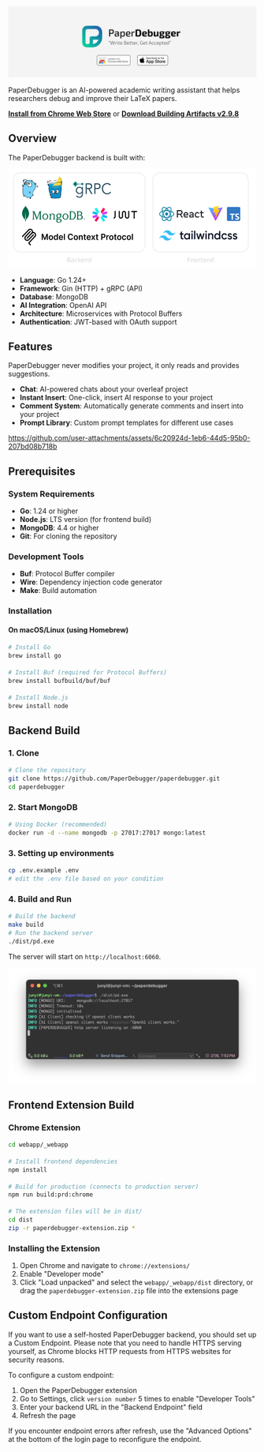 ![branding](docs/imgs/branding.png)

PaperDebugger is an AI-powered academic writing assistant that helps researchers debug and improve their LaTeX papers.

[**Install from Chrome Web Store**](https://chromewebstore.google.com/detail/paperdebugger/dfkedikhakpapbfcnbpmfhpklndgiaog) or [**Download Building Artifacts v2.9.8**](https://github.com/PaperDebugger/paperdebugger/actions/runs/17276722242/artifacts/3866902136)

## Overview
The PaperDebugger backend is built with:

<img src="docs/imgs/stacks.png" style="height: 200px;" />

- **Language**:  Go 1.24+
- **Framework**:  Gin (HTTP) + gRPC (API)
- **Database**: MongoDB
- **AI Integration**: OpenAI API
- **Architecture**: Microservices with Protocol Buffers
- **Authentication**: JWT-based with OAuth support

## Features

PaperDebugger never modifies your project, it only reads and provides suggestions.

- **Chat**: AI-powered chats about your overleaf project
- **Instant Insert**: One-click, insert AI response to your project
- **Comment System**: Automatically generate comments and insert into your project
- **Prompt Library**: Custom prompt templates for different use cases


https://github.com/user-attachments/assets/6c20924d-1eb6-44d5-95b0-207bd08b718b


## Prerequisites

### System Requirements
- **Go**: 1.24 or higher
- **Node.js**: LTS version (for frontend build)
- **MongoDB**: 4.4 or higher
- **Git**: For cloning the repository

### Development Tools
- **Buf**: Protocol Buffer compiler
- **Wire**: Dependency injection code generator
- **Make**: Build automation

### Installation

#### On macOS/Linux (using Homebrew)
```bash
# Install Go
brew install go

# Install Buf (required for Protocol Buffers)
brew install bufbuild/buf/buf

# Install Node.js
brew install node
```

## Backend Build

### 1. Clone
```bash
# Clone the repository
git clone https://github.com/PaperDebugger/paperdebugger.git
cd paperdebugger
```

### 2. Start MongoDB
```bash
# Using Docker (recommended)
docker run -d --name mongodb -p 27017:27017 mongo:latest
```

### 3. Setting up environments

```bash
cp .env.example .env
# edit the .env file based on your condition
```

### 4. Build and Run

```bash
# Build the backend
make build
# Run the backend server
./dist/pd.exe
```

The server will start on `http://localhost:6060`.

![Backend Server Running](./docs/imgs/run.png)


## Frontend Extension Build

### Chrome Extension
```bash
cd webapp/_webapp

# Install frontend dependencies
npm install

# Build for production (connects to production server)
npm run build:prd:chrome

# The extension files will be in dist/
cd dist
zip -r paperdebugger-extension.zip *
```

### Installing the Extension
1. Open Chrome and navigate to `chrome://extensions/`
2. Enable "Developer mode"
3. Click "Load unpacked" and select the `webapp/_webapp/dist` directory, or drag the `paperdebugger-extension.zip` file into the extensions page

## Custom Endpoint Configuration

If you want to use a self-hosted PaperDebugger backend, you should set up a Custom Endpoint. Please note that you need to handle HTTPS serving yourself, as Chrome blocks HTTP requests from HTTPS websites for security reasons.

To configure a custom endpoint:
1. Open the PaperDebugger extension
2. Go to Settings, click `version number` 5 times to enable "Developer Tools"
3. Enter your backend URL in the "Backend Endpoint" field
4. Refresh the page

If you encounter endpoint errors after refresh, use the "Advanced Options" at the bottom of the login page to reconfigure the endpoint.
